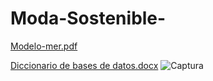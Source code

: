 # Moda-Sostenible-


[Modelo-mer.pdf](https://github.com/LizethJs/Moda-Sostenible-/files/13048704/Modelo-mer.pdf)

[Diccionario de bases de datos.docx](https://github.com/LizethJs/Moda-Sostenible-/files/13048706/Diccionario.de.bases.de.datos.docx)
![Captura](https://github.com/LizethJs/Moda-Sostenible-/assets/126630739/d7f63715-bf23-4693-a9c8-09631317722d)
